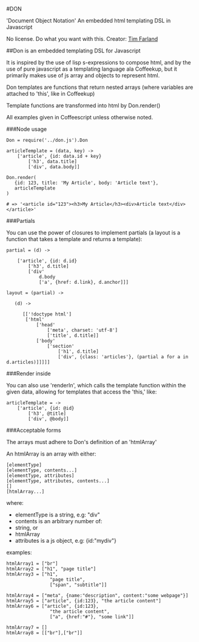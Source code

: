 #DON

'Document Object Notation'
An embedded html templating DSL in Javascript

No license. Do what you want with this.
Creator: [Tim Farland](http://timfarland.com)


##Don is an embedded templating DSL for Javascript

It is inspired by the use of lisp s-expressions to compose html, and by the use of pure javascript as a templating language ala Coffeekup, but it primarily makes use of js array and objects to represent html.

Don templates are functions that return nested arrays (where variables are attached to 'this', like in Coffeekup)

Template functions are transformed into html by Don.render()

All examples given in Coffeescript unless otherwise noted.


###Node usage
    
    Don = require('../don.js').Don

    articleTemplate = (data, key) ->
        ['article', {id: data.id + key}
            ['h3', data.title]
            ['div', data.body]]
                
    Don.render(
       {id: 123, title: 'My Article', body: 'Article text'},
       articleTemplate
    )
                
    # => '<article id="123"><h3>My Article</h3><div>Article text</div></article>'


###Partials

You can use the power of closures to implement partials (a layout is a function that takes a template and returns a template):

    partial = (d) ->

        ['article', {id: d.id}
            ['h3', d.title]
            ['div'
                d.body
                ['a', {href: d.link}, d.anchor]]]     
     
    layout = (partial) ->

       (d) ->

          [['!doctype html']
           ['html'
               ['head'
                   ['meta', charset: 'utf-8']
                   ['title', d.title]]
               ['body'
                   ['section'
                       ['h1', d.title]
                       ['div', {class: 'articles'}, (partial a for a in d.articles)]]]]]    


###Render inside

You can also use 'renderIn', which calls the template function within the given data, allowing for templates that access the 'this,' like:

    articleTemplate = ->
        ['article', {id: @id}
            ['h3', @title]
            ['div', @body]]


###Acceptable forms

The arrays must adhere to Don's definition of an 'htmlArray'

An htmlArray is an array with either:

    [elementType]
    [elementType, contents...]
    [elementType, attributes]
    [elementType, attributes, contents...]
    []
    [htmlArray...]
 
where:

- elementType is a string, e.g: "div"
- contents is an arbitrary number of:
 - string, or
 - htmlArray
- attributes is a js object, e.g: {id:"mydiv"}

examples:

    htmlArray1 = ["br"]
    htmlArray2 = ["h1", "page title"]
    htmlArray3 = ["h1", 
                    "page title",
                    ["span", "subtitle"]]
                    
    htmlArray4 = ["meta", {name:"description", content:"some webpage"}]
    htmlArray5 = ["article", {id:123}, "the article content"]
    htmlArray6 = ["article", {id:123}, 
                    "the article content",
                    ["a", {href:"#"}, "some link"]]
                    
    htmlArray7 = []
    htmlArray8 = [["br"],["br"]]